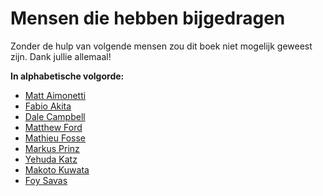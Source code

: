 # Mensen die hebben bijgedragen

Zonder de hulp van volgende mensen zou dit boek niet mogelijk geweest zijn. Dank jullie allemaal!

**In alphabetische volgorde:**

* [Matt Aimonetti](http://merbist.com)
* [Fabio Akita](http://akitaonrails.com)
* [Dale Campbell](http://corrupt.save-state.net/)
* [Matthew Ford](http://github.com/deimos1986)
* [Mathieu Fosse](http://blog.kawooa.org)
* [Markus Prinz](http://blog.nuclearsquid.com/)
* [Yehuda Katz](http://yehudakatz.com)
* [Makoto Kuwata](http://www.kuwata-lab.com/)
* [Foy Savas](http://foysavas.com/)
